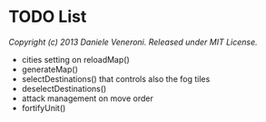 # TODO List

_Copyright (c) 2013 Daniele Veneroni. Released under MIT License._

* cities setting on reloadMap()
* generateMap()
* selectDestinations() that controls also the fog tiles
* deselectDestinations()
* attack management on move order
* fortifyUnit()